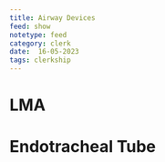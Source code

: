 ```yaml
---
title: Airway Devices
feed: show
notetype: feed
category: clerk
date:  16-05-2023
tags: clerkship 
---
```


# LMA
# Endotracheal Tube

[^1]:
[^2]:
[^3]:
[^4]: